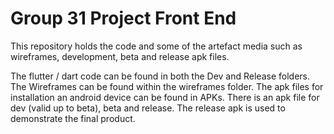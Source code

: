 # Group 31 Project Front End
This repository holds the code and some of the artefact media such as wireframes, development, beta and release apk files.

The flutter / dart code can be found in both the Dev and Release folders.
The Wireframes can be found within the wireframes folder.
The apk files for installation an android device can be found in APKs. There is an apk file for dev (valid up to beta), beta and release.
The release apk is used to demonstrate the final product.
